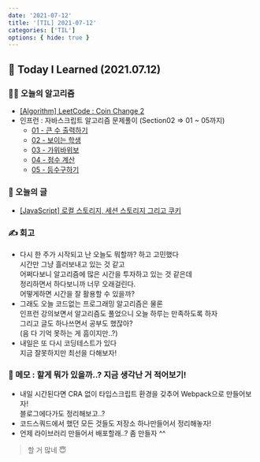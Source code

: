 ```yaml
---
date: '2021-07-12'
title: '[TIL] 2021-07-12'
categories: ['TIL']
options: { hide: true }
---
```


## 🚀 Today I Learned (2021.07.12)

### **👨‍💻 오늘의 알고리즘**

-   [[Algorithm] LeetCode : Coin Change 2](https://17-sss.github.io/2021-07-12-Coin_Change_2)
-   인프런 : 자바스크립트 알고리즘 문제풀이 (Section02 => 01 ~ 05까지)
    -   [01 - 큰 수 출력하기](https://github.com/17-sss/Algorithm/blob/master/codes/Inflearn-JS_Algorithm/Section02/01-%ED%81%B0%20%EC%88%98%20%EC%B6%9C%EB%A0%A5%ED%95%98%EA%B8%B0/01.md)
    -   [02 - 보이는 학생](https://github.com/17-sss/Algorithm/blob/master/codes/Inflearn-JS_Algorithm/Section02/02-%EB%B3%B4%EC%9D%B4%EB%8A%94%20%ED%95%99%EC%83%9D/02.md)
    -   [03 - 가위바위보](https://github.com/17-sss/Algorithm/blob/master/codes/Inflearn-JS_Algorithm/Section02/03-%EA%B0%80%EC%9C%84%EB%B0%94%EC%9C%84%EB%B3%B4/03.md)
    -   [04 - 점수 계산](https://github.com/17-sss/Algorithm/blob/master/codes/Inflearn-JS_Algorithm/Section02/04-%EC%A0%90%EC%88%98%EA%B3%84%EC%82%B0/04.md)
    -   [05 - 등수구하기](https://github.com/17-sss/Algorithm/blob/master/codes/Inflearn-JS_Algorithm/Section02/05-%EB%93%B1%EC%88%98%20%EA%B5%AC%ED%95%98%EA%B8%B0/05.md)

### **📑 오늘의 글**

-   [[JavaScript] 로컬 스토리지, 세션 스토리지 그리고 쿠키](https://17-sss.github.io/2021-07-12-로컬_스토리지,_세션_스토리지_그리고_쿠키)

### **✍️ 회고**

-   다시 한 주가 시작되고 난 오늘도 뭐할까? 하고 고민했다  
    시간만 그냥 흘러보내고 있는 것 같고  
    어쩌다보니 알고리즘에 많은 시간을 투자하고 있는 것 같은데  
    정리하면서 하다보니까 너무 오래걸린다.  
    어떻게하면 시간을 잘 활용할 수 있을까?
-   그래도 오늘 코드없는 프로그래밍 알고리즘은 물론  
    인프런 강의보면서 알고리즘도 풀었으니 오늘 하루는 만족하도록 하자  
    그리고 글도 하나쓰면서 공부도 했잖아?  
    (음 다 기억 못하는 게 흠이지만..?)
-   내일은 또 다시 코딩테스트가 있다  
    지금 잘못하지만 최선을 다해보자!

### **👀 메모** : 할게 뭐가 있을까..? 지금 생각난 거 적어보기!

-   내일 시간된다면 CRA 없이 타입스크립트 환경을 갖추어 Webpack으로 만들어보자!  
    블로그에다가도 정리해보고..?
-   코드스쿼드에서 했던 모든 것들도 저장소 하나만들어서 정리해놓자!
-   언제 라이브러리 만들어서 배포할래..? 좀 만들자 ^^

> 할 거 많네 😇
